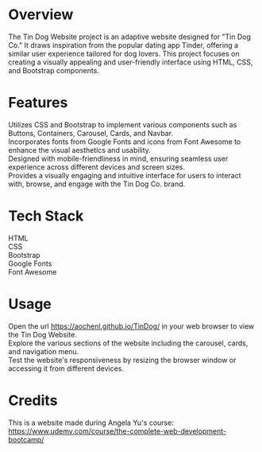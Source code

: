 # Overview
The Tin Dog Website project is an adaptive website designed for "Tin Dog Co." It draws inspiration from the popular dating app Tinder, offering a similar user experience tailored for dog lovers. This project focuses on creating a visually appealing and user-friendly interface using HTML, CSS, and Bootstrap components.

# Features
Utilizes CSS and Bootstrap to implement various components such as Buttons, Containers, Carousel, Cards, and Navbar.<br />
Incorporates fonts from Google Fonts and icons from Font Awesome to enhance the visual aesthetics and usability.<br />
Designed with mobile-friendliness in mind, ensuring seamless user experience across different devices and screen sizes.<br />
Provides a visually engaging and intuitive interface for users to interact with, browse, and engage with the Tin Dog Co. brand.

# Tech Stack
HTML <i class="fab fa-html5"></i><br />
CSS <i class="fab fa-css3-alt"></i><br />
Bootstrap <i class="fab fa-bootstrap"></i><br />
Google Fonts <i class="fab fa-google"></i><br />
Font Awesome <i class="fab fa-font-awesome"></i>


# Usage
Open the url https://aochenl.github.io/TinDog/ in your web browser to view the Tin Dog Website.<br />
Explore the various sections of the website including the carousel, cards, and navigation menu.<br />
Test the website's responsiveness by resizing the browser window or accessing it from different devices.

# Credits
This is a website made during Angela Yu's course: https://www.udemy.com/course/the-complete-web-development-bootcamp/
